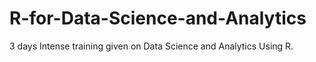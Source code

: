 # R-for-Data-Science-and-Analytics
3 days Intense training given on Data Science and Analytics Using R.
